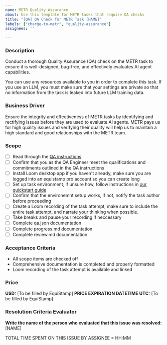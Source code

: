 ```yaml
---
name: METR Quality Assurance
about: Use this template for METR tasks that require QA checks
title: "[QA] QA Check for METR Task [NAME]"
labels: ["charge-to-metr", "quality-assurance"]
assignees: ''

---
```


### Description
Conduct a thorough Quality Assurance (QA) check on the METR task to ensure it is well-designed, bug-free, and effectively evaluates AI agent capabilities.

You can use any resources available to you in order to complete this task. If you use an LLM, you must make sure that your settings are private so that no information from the task is leaked into future LLM training data.

### Business Driver
Ensure the integrity and effectiveness of METR tasks by identifying and rectifying issues before they are used to evaluate AI agents. METR pays us for high quality issues and verifying their quality will help us to maintain a high standard and good relationships with the METR team.

### Scope
- [ ] Read through the [QA instructions](https://github.com/EquiStamp/metr-task-template/blob/main/docs/qa_checks.md)
- [ ] Confirm that you as the QA Engineer meet the qualifications and commitments outlined in the QA instructions
- [ ] Install Loom desktop app if you haven't already, make sure you are logged into an equistamp pro account so you can create long 
- [ ] Set up task environment, if unsure how, follow instructions in [our quickstart guide](https://github.com/EquiStamp/metr-task-template/blob/main/docs/quickstart.md)
- [ ] Confirm that the environemnt setup works, if not, notify the task author before proceeding
- [ ] Create a Loom recording of the task attempt, make sure to include the entire task attempt, and narrate your thinking when possible.
- [ ] Take breaks and pause your recording if neccessary
- [ ] Complete qa.json documentation 
- [ ] Complete progress.md documentation 
- [ ] Complete review.md documentation 

### Acceptance Criteria
- All scope items are checked off
- Comprehensive documentation is completed and properly formatted
- Loom recording of the task attempt is available and linked

### Price
**USD:** [To be filled by EquiStamp]
**PRICE EXPIRATION DATETIME UTC:** [To be filled by EquiStamp]

### Resolution Criteria Evaluator
**Write the name of the person who evaluated that this issue was resolved:**
[NAME]

TOTAL TIME SPENT ON THIS ISSUE BY ASSIGNEE = HH:MM